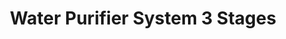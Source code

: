 ---
title: Water Purifier System 3 Stages
Image01: ../../images/prodSquare/Wps_1.jpg
image1alt: Portrait of wps
---
